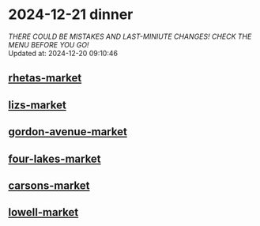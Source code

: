 # 2024-12-21 dinner  
*THERE COULD BE MISTAKES AND LAST-MINIUTE CHANGES! CHECK THE MENU BEFORE YOU GO!*  
Updated at: 2024-12-20 09:10:46  
## [rhetas-market](https://wisc-housingdining.nutrislice.com/menu/rhetas-market/dinner/2024-12-21)  
## [lizs-market](https://wisc-housingdining.nutrislice.com/menu/lizs-market/dinner/2024-12-21)  
## [gordon-avenue-market](https://wisc-housingdining.nutrislice.com/menu/gordon-avenue-market/dinner/2024-12-21)  
## [four-lakes-market](https://wisc-housingdining.nutrislice.com/menu/four-lakes-market/dinner/2024-12-21)  
## [carsons-market](https://wisc-housingdining.nutrislice.com/menu/carsons-market/dinner/2024-12-21)  
## [lowell-market](https://wisc-housingdining.nutrislice.com/menu/lowell-market/dinner/2024-12-21)  
  
